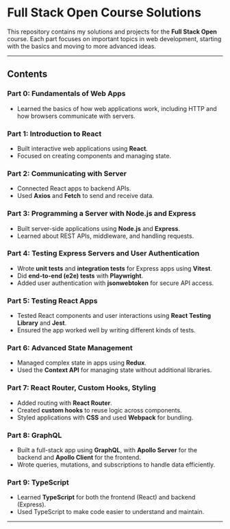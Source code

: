 # Full Stack Open Course Solutions

This repository contains my solutions and projects for the **Full Stack Open** course. Each part focuses on important topics in web development, starting with the basics and moving to more advanced ideas.

---

## Contents

### **Part 0: Fundamentals of Web Apps**
- Learned the basics of how web applications work, including HTTP and how browsers communicate with servers.

### **Part 1: Introduction to React**
- Built interactive web applications using **React**.
- Focused on creating components and managing state.

### **Part 2: Communicating with Server**
- Connected React apps to backend APIs.
- Used **Axios** and **Fetch** to send and receive data.

### **Part 3: Programming a Server with Node.js and Express**
- Built server-side applications using **Node.js** and **Express**.
- Learned about REST APIs, middleware, and handling requests.

### **Part 4: Testing Express Servers and User Authentication**
- Wrote **unit tests** and **integration tests** for Express apps using **Vitest**.
- Did **end-to-end (e2e) tests** with **Playwright**.
- Added user authentication with **jsonwebtoken** for secure API access.

### **Part 5: Testing React Apps**
- Tested React components and user interactions using **React Testing Library** and **Jest**.
- Ensured the app worked well by writing different kinds of tests.

### **Part 6: Advanced State Management**
- Managed complex state in apps using **Redux**.
- Used the **Context API** for managing state without additional libraries.

### **Part 7: React Router, Custom Hooks, Styling**
- Added routing with **React Router**.
- Created **custom hooks** to reuse logic across components.
- Styled applications with **CSS** and used **Webpack** for bundling.

### **Part 8: GraphQL**
- Built a full-stack app using **GraphQL**, with **Apollo Server** for the backend and **Apollo Client** for the frontend.
- Wrote queries, mutations, and subscriptions to handle data efficiently.

### **Part 9: TypeScript**
- Learned **TypeScript** for both the frontend (React) and backend (Express).
- Used TypeScript to make code easier to understand and maintain.

---

